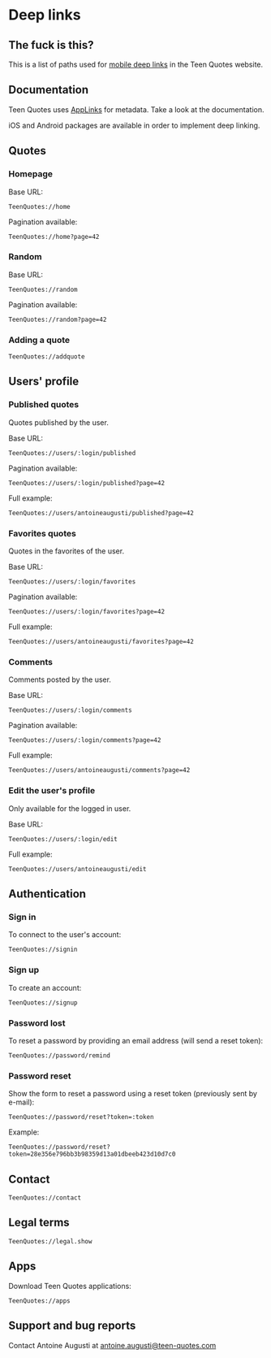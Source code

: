 Deep links
==========

## The fuck is this?
This is a list of paths used for [mobile deep links](http://en.wikipedia.org/wiki/Mobile_deep_linking) in the Teen Quotes website.

## Documentation
Teen Quotes uses [AppLinks](http://applinks.org/documentation/) for metadata. Take a look at the documentation.

iOS and Android packages are available in order to implement deep linking.

## Quotes
### Homepage
Base URL:

	TeenQuotes://home

Pagination available:
	
	TeenQuotes://home?page=42

### Random
Base URL:

	TeenQuotes://random

Pagination available:
	
	TeenQuotes://random?page=42

### Adding a quote

	TeenQuotes://addquote

## Users' profile
### Published quotes
Quotes published by the user.

Base URL:

	TeenQuotes://users/:login/published

Pagination available:

	TeenQuotes://users/:login/published?page=42

Full example: 

	TeenQuotes://users/antoineaugusti/published?page=42

### Favorites quotes
Quotes in the favorites of the user.

Base URL:

	TeenQuotes://users/:login/favorites

Pagination available:

	TeenQuotes://users/:login/favorites?page=42

Full example: 

	TeenQuotes://users/antoineaugusti/favorites?page=42

### Comments
Comments posted by the user.

Base URL:

	TeenQuotes://users/:login/comments

Pagination available:

	TeenQuotes://users/:login/comments?page=42

Full example: 

	TeenQuotes://users/antoineaugusti/comments?page=42

### Edit the user's profile
Only available for the logged in user.

Base URL:

	TeenQuotes://users/:login/edit

Full example: 

	TeenQuotes://users/antoineaugusti/edit


## Authentication
### Sign in
To connect to the user's account:

	TeenQuotes://signin
	
### Sign up
To create an account:

	TeenQuotes://signup

### Password lost
To reset a password by providing an email address (will send a reset token):

	TeenQuotes://password/remind

### Password reset
Show the form to reset a password using a reset token (previously sent by e-mail):

	TeenQuotes://password/reset?token=:token

Example:
	
	TeenQuotes://password/reset?token=28e356e796bb3b98359d13a01dbeeb423d10d7c0

## Contact

	TeenQuotes://contact

## Legal terms

	TeenQuotes://legal.show

## Apps
Download Teen Quotes applications:

	TeenQuotes://apps

## Support and bug reports
Contact Antoine Augusti at antoine.augusti@teen-quotes.com